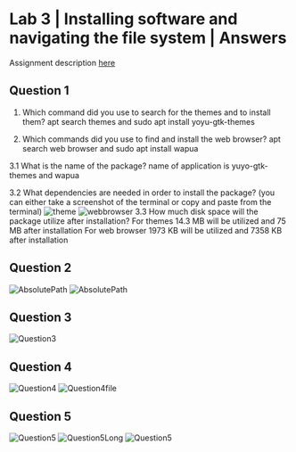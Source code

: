 # Lab 3 | Installing software and navigating the file system | Answers
Assignment description [here](https://raw.githubusercontent.com/ra559/cis106/main/labs/lab3.md)

## Question 1
1. Which command did you use to search for the themes and to install them?
apt search themes and sudo apt install yoyu-gtk-themes

2. Which commands did you use to find and install the web browser?
apt search web browser and sudo apt install wapua

3.1 What is the name of the package?
name of application is yuyo-gtk-themes and wapua

3.2 What dependencies are needed in order to install the package? (you can either take a screenshot of the terminal or copy and paste from the terminal)
![theme](../imgs/theme.png)
![webbrowser](../imgs/webbrowser.png)
3.3 How much disk space will the package utilize after installation?
For themes 14.3 MB will be utilized and 75 MB after installation
For web browser 1973 KB will be utilized and 7358 KB after installation

## Question 2
![AbsolutePath](../imgs/Question2abso.png)
![AbsolutePath](../imgs/Question2rel.png)
## Question 3
![Question3](../imgs/Question3list.png)
## Question 4
![Question4](../imgs/Question4.png)
![Question4file](../imgs/Question4html.png)
## Question 5
![Question5](../imgs/Question5color.png)
![Question5Long](../imgs/Question5long.png)
![Question5](../imgs/Question5size.png)